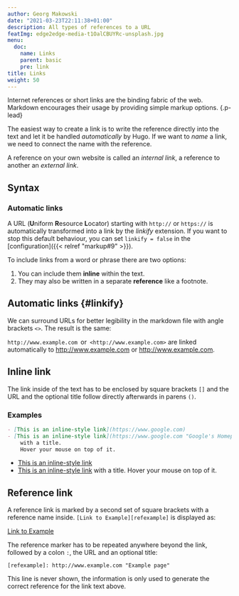 ```yaml
---
author: Georg Makowski
date: "2021-03-23T22:11:38+01:00"
description: All types of references to a URL
featImg: edge2edge-media-t1OalCBUYRc-unsplash.jpg
menu:
  doc:
    name: Links
    parent: basic
    pre: link
title: Links
weight: 50
---
```


Internet references or short links are the binding fabric of the web. Markdown encourages their usage by providing simple markup options.
{.p-lead} <!--more-->

The easiest way to create a link is to write the reference directly into the text and let it be handled *automatically* by Hugo. If we want to *name* a link, we need to connect the name with the reference.

A reference on your own website is called an *internal link*, a reference to another an *external link*.

## Syntax

### Automatic links

A URL (**U**niform **R**esource **L**ocator) starting with `http://` or `https://` is automatically transformed into a link by the *linkify* extension. If you want to stop this default behaviour, you can set `linkify = false` in the [configuration]({{< relref "markup#9" >}}).  



To include links from a word or phrase there are two options:

1. You can include them **inline** within the text.
2. They may also be written in a separate **reference** like a footnote.

## Automatic links {#linkify}

We can surround URLs for better legibility in the markdown file
with angle brackets `<>`. The result is the same:

`http://www.example.com`&ensp;or&ensp;`<http://www.example.com>`
are linked automatically to
http://www.example.com or <http://www.example.com>.


## Inline link

The link inside of the text has to be enclosed by square brackets `[]` and the
URL and the optional title follow directly afterwards in parens `()`.

### Examples

```md
- [This is an inline-style link](https://www.google.com)
- [This is an inline-style link](https://www.google.com "Google's Homepage")
	with a title.
	Hover your mouse on top of it.
```

- [This is an inline-style link](https://www.google.com)
- [This is an inline-style link](https://www.google.com "Google's Homepage") with a title.
Hover your mouse on top of it.

## Reference link

A reference link is marked by a second set of square brackets with a reference name inside. `[Link to Example][refexample]` is displayed as:

[Link to Example][refexample]

The reference marker has to be repeated anywhere beyond the link, followed by a colon `:`, the URL and an optional title:

`[refexample]: http://www.example.com "Example page"`

This line is never shown, the information is only used to generate the correct reference for the link text above.

[refexample]: http://www.example.com "Universal example page"
